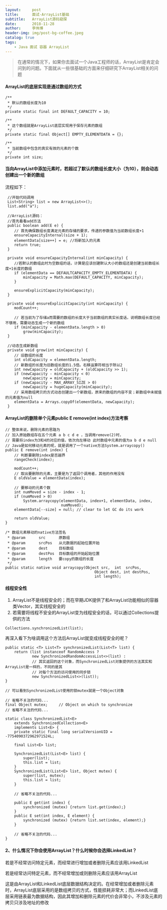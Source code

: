 ```yaml
---
layout:     post
title:      面试-ArrayList基础
subtitle:   ArrayList源码窥探
date:       2018-11-28
author:     李伟博
header-img: img/post-bg-coffee.jpeg
catalog: true
tags:
    - Java 面试 容器 ArrayList
---
```


> 在通常的情况下，如果你去面试一个Java工程师的话，ArrayList是肯定会问到的问题。下面就从一些很基础的方面来仔细研究下ArrayList相关的问题

#### ArrayList的底层实现是通过数组的方式

```
/**
 * 默认的数组长度为10
 */
private static final int DEFAULT_CAPACITY = 10;

/**
 * 这个数组就是ArrayList底层实现用于保存元素的数组
 */
private static final Object[] EMPTY_ELEMENTDATA = {};

/**
 * 当前数组中包含的真实有效的元素的个数
 */
private int size;
```

#### 当向ArrayList中添加元素时，若超过了默认的数组长度大小（为10），则会动态创建出一个新的数组

流程如下：

```
 //开始代码调用
 List<String> list = new ArrayList<>();
 list.add("a");
 
 //ArrayList源码：
 //首先看看add方法
 public boolean add(E e) {
    // 首先确保数组长度满足元素的存储的要求，传递的参数值为当前数组长度+1
    ensureCapacityInternal(size + 1);  
    elementData[size++] = e; //将新加入的元素
    return true;
 }
 
 private void ensureCapacityInternal(int minCapacity) {
    //若默认的数组此时为空数组的话，计算是应该创建默认大小的数组还是创建当前数组长度+1长度的数组
    if (elementData == DEFAULTCAPACITY_EMPTY_ELEMENTDATA) {
        minCapacity = Math.max(DEFAULT_CAPACITY, minCapacity);
    }

    ensureExplicitCapacity(minCapacity);
 }
 
 private void ensureExplicitCapacity(int minCapacity) {
    modCount++;

    // 若当前为了存储a而需要的数组的长度大于当前数组的真实长度话，说明数组长度已经不够用，需要动态生成一个新的数组
    if (minCapacity - elementData.length > 0)
        grow(minCapacity);
 }
 
 //动态生成新数组
 private void grow(int minCapacity) {
    // 旧数组的长度
    int oldCapacity = elementData.length;
    // 新数组的长度为旧数组长度的1.5倍。右移运算符相当于除以2
    int newCapacity = oldCapacity + (oldCapacity >> 1);
    if (newCapacity - minCapacity < 0)
        newCapacity = minCapacity;
    if (newCapacity - MAX_ARRAY_SIZE > 0)
        newCapacity = hugeCapacity(minCapacity);
    // 采用数组拷贝的方式动态创建出一个新数组，原来的数组的内容不变；新数组中未赋值的元素值为null
    elementData = Arrays.copyOf(elementData, newCapacity);
 }
```

#### ArrayList的删除单个元素public E remove(int index)方法考察


```
// 整体来说，删除元素的思路为
// 加入原始数组存在五个元素 a b c d e ，当调用remove(2)时，
// 需要将index为3和4的对应的值，依次向左移动 此时数组中元素的值为a b d e null
// Java是如何移动元素的呢，就是调用了一个native方法System.arraycopy()
public E remove(int index) {
    // 判断要删除index是否越界
    rangeCheck(index);

    modCount++;
    // 取出要删除的元素，主要是为了返回个调用者，其他的作用没有
    E oldValue = elementData(index);

    // 要移动的元素个数
    int numMoved = size - index - 1;
    if (numMoved > 0)
        System.arraycopy(elementData, index+1, elementData, index,
                         numMoved);
    elementData[--size] = null; // clear to let GC do its work

    return oldValue;
}

/* 数组元素移动的native方法签名
 * @param      src      原数组
 * @param      srcPos   从元数据的起始位置开始
 * @param      dest     目标数组
 * @param      destPos  目标数组的开始起始位置
 * @param      length   要copy的数组的长度
 */
public static native void arraycopy(Object src,  int  srcPos,
                                        Object dest, int destPos,
                                        int length);
```

#### 线程安全性
1. ArrayList不是线程安全的；而在早期JDK提供了和ArrayList功能相似的容器类Vector，其实线程安全的
2. 若需要将线程不安全的ArrayList变为线程安全的话，可以通过Collections提供的方法

```
Collections.synchronizedList(list);
```
再深入看下为啥调用这个方法后ArrayList就变成线程安全的呢？

```
public static <T> List<T> synchronizedList(List<T> list) {
    return (list instanceof RandomAccess ?
            new SynchronizedRandomAccessList<>(list) :
            // 其实返回的这个对象，而SynchronizedList对象提供的方法其实和ArrayList是一样的，不同的是其
            // 对每个方法的访问使用的同步锁
            new SynchronizedList<>(list));
}

// 可以看到SynchronizedList使用的锁mutex就是一个Object对象

// 省略不关注的代码...
final Object mutex;     // Object on which to synchronize
// 省略不关注的代码...

static class SynchronizedList<E>
    extends SynchronizedCollection<E>
    implements List<E> {
    private static final long serialVersionUID = -7754090372962971524L;

    final List<E> list;

    SynchronizedList(List<E> list) {
        super(list);
        this.list = list;
    }
    SynchronizedList(List<E> list, Object mutex) {
        super(list, mutex);
        this.list = list;
    }

    // 省略不关注的代码...

    public E get(int index) {
        synchronized (mutex) {return list.get(index);}
    }
    public E set(int index, E element) {
        synchronized (mutex) {return list.set(index, element);}
    }
    
    // 省略不关注的代码...
}
```

#### 2、什么情况下你会使用ArrayList？什么时候你会选择LinkedList？

若是不经常访问特定元素，而经常进行增加或者删除元素应该用LinkedList

若是经常访问特定元素，而不经常增加或则删除元素应该用ArrayList

这是由ArrayList和LinkedList底层数据结构决定的。在经常增加或者删除元素时，ArrayList底层采用的是数组拷贝的方式，性能损耗非常大；而LinkedList底层采用链表最为数据结构，因此其增加和删除元素的代价会非常小，不涉及元素的拷贝只涉及地址的修改






 

